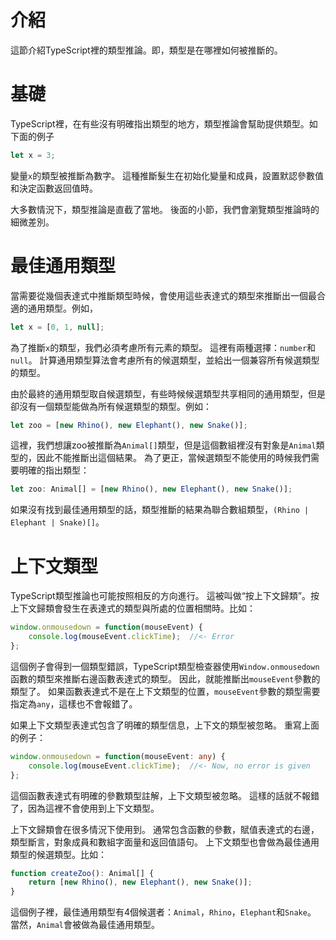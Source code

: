# 介紹

這節介紹TypeScript裡的類型推論。即，類型是在哪裡如何被推斷的。

# 基礎

TypeScript裡，在有些沒有明確指出類型的地方，類型推論會幫助提供類型。如下面的例子

```ts
let x = 3;
```

變量`x`的類型被推斷為數字。
這種推斷髮生在初始化變量和成員，設置默認參數值和決定函數返回值時。

大多數情況下，類型推論是直截了當地。
後面的小節，我們會瀏覽類型推論時的細微差別。

# 最佳通用類型

當需要從幾個表達式中推斷類型時候，會使用這些表達式的類型來推斷出一個最合適的通用類型。例如，

```ts
let x = [0, 1, null];
```

為了推斷`x`的類型，我們必須考慮所有元素的類型。
這裡有兩種選擇：`number`和`null`。
計算通用類型算法會考慮所有的候選類型，並給出一個兼容所有候選類型的類型。

由於最終的通用類型取自候選類型，有些時候候選類型共享相同的通用類型，但是卻沒有一個類型能做為所有候選類型的類型。例如：

```ts
let zoo = [new Rhino(), new Elephant(), new Snake()];
```

這裡，我們想讓zoo被推斷為`Animal[]`類型，但是這個數組裡沒有對象是`Animal`類型的，因此不能推斷出這個結果。
為了更正，當候選類型不能使用的時候我們需要明確的指出類型：

```ts
let zoo: Animal[] = [new Rhino(), new Elephant(), new Snake()];
```

如果沒有找到最佳通用類型的話，類型推斷的結果為聯合數組類型，`(Rhino | Elephant | Snake)[]`。

# 上下文類型

TypeScript類型推論也可能按照相反的方向進行。
這被叫做“按上下文歸類”。按上下文歸類會發生在表達式的類型與所處的位置相關時。比如：

```ts
window.onmousedown = function(mouseEvent) {
    console.log(mouseEvent.clickTime);  //<- Error
};
```

這個例子會得到一個類型錯誤，TypeScript類型檢查器使用`Window.onmousedown`函數的類型來推斷右邊函數表達式的類型。
因此，就能推斷出`mouseEvent`參數的類型了。
如果函數表達式不是在上下文類型的位置，`mouseEvent`參數的類型需要指定為`any`，這樣也不會報錯了。

如果上下文類型表達式包含了明確的類型信息，上下文的類型被忽略。
重寫上面的例子：

```ts
window.onmousedown = function(mouseEvent: any) {
    console.log(mouseEvent.clickTime);  //<- Now, no error is given
};
```

這個函數表達式有明確的參數類型註解，上下文類型被忽略。
這樣的話就不報錯了，因為這裡不會使用到上下文類型。

上下文歸類會在很多情況下使用到。
通常包含函數的參數，賦值表達式的右邊，類型斷言，對象成員和數組字面量和返回值語句。
上下文類型也會做為最佳通用類型的候選類型。比如：

```ts
function createZoo(): Animal[] {
    return [new Rhino(), new Elephant(), new Snake()];
}
```

這個例子裡，最佳通用類型有4個候選者：`Animal`，`Rhino`，`Elephant`和`Snake`。
當然，`Animal`會被做為最佳通用類型。
